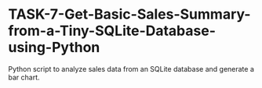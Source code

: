 # TASK-7-Get-Basic-Sales-Summary-from-a-Tiny-SQLite-Database-using-Python
Python script to analyze sales data from an SQLite database and generate a bar chart.
